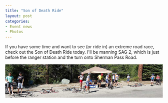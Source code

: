 ```yaml
---
title: "Son of Death Ride"
layout: post
categories:
- Event news
- Photos
---
```


If you have some time and want to see (or ride in) an extreme road race, check out the Son of Death Ride today. I'll be manning SAG 2, which is just before the ranger station and the turn onto Sherman Pass Road.

![Son of Death Ride SAG stop 2](/assets/img/2015/03/20100810-SAG2.jpg)
